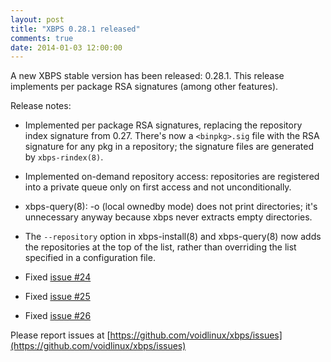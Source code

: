```yaml
---
layout: post
title: "XBPS 0.28.1 released"
comments: true
date: 2014-01-03 12:00:00
---
```


A new XBPS stable version has been released: 0.28.1. This release implements
per package RSA signatures (among other features).

Release notes:

- Implemented per package RSA signatures, replacing the repository index
signature from 0.27. There's now a `<binpkg>.sig` file with the RSA signature
for any pkg in a repository; the signature files are generated by `xbps-rindex(8)`.

- Implemented on-demand repository access: repositories are registered into
a private queue only on first access and not unconditionally.

- xbps-query(8): -o (local ownedby mode) does not print directories;
it's unnecessary anyway because xbps never extracts empty directories.

- The `--repository` option in xbps-install(8) and xbps-query(8) now adds
the repositories at the top of the list, rather than overriding the list
specified in a configuration file.

- Fixed [issue #24](https://github.com/voidlinux/xbps/issues/24)

- Fixed [issue #25](https://github.com/voidlinux/xbps/issues/25)

- Fixed [issue #26](https://github.com/voidlinux/xbps/issues/26)

Please report issues at
[https://github.com/voidlinux/xbps/issues](https://github.com/voidlinux/xbps/issues)
